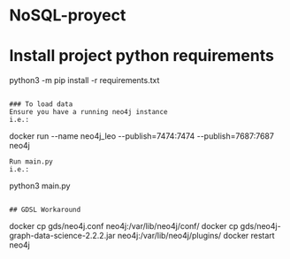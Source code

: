 # NoSQL-proyect
# Install project python requirements
python3 -m pip install -r requirements.txt
```

### To load data
Ensure you have a running neo4j instance
i.e.:
```
docker run --name neo4j_leo --publish=7474:7474 --publish=7687:7687 neo4j
```
Run main.py
i.e.:
```
python3 main.py
```

## GDSL Workaround

```
docker cp gds/neo4j.conf neo4j:/var/lib/neo4j/conf/
docker cp gds/neo4j-graph-data-science-2.2.2.jar neo4j:/var/lib/neo4j/plugins/
docker restart neo4j
```